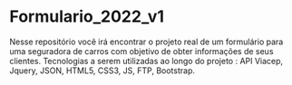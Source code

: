# Formulario_2022_v1
Nesse repositório você irá encontrar o projeto real de um formulário para uma seguradora de carros com objetivo de obter informações de seus clientes. Tecnologias a serem utilizadas ao longo do projeto : API Viacep, Jquery, JSON, HTML5, CSS3, JS, FTP, Bootstrap.
